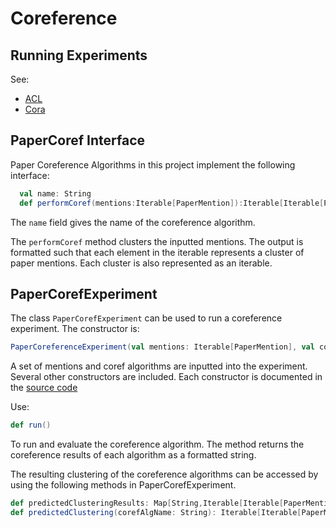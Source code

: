 # Coreference #

## Running Experiments ##
See:
- [ACL](acl_paper_coreference.md)
- [Cora](cora_paper_coreference.md)

## PaperCoref Interface ##

Paper Coreference Algorithms in this project implement the following interface:


```Scala
  val name: String
  def performCoref(mentions:Iterable[PaperMention]):Iterable[Iterable[PaperMention]]
```

The ```name``` field gives the name of the coreference algorithm.

The ```performCoref``` method clusters the inputted mentions. The output is formatted such that each element in the iterable represents a cluster of paper mentions. Each cluster is also represented as an iterable.

## PaperCorefExperiment ##

The class ```PaperCorefExperiment``` can be used to run a coreference experiment. The constructor is:


```Scala
PaperCoreferenceExperiment(val mentions: Iterable[PaperMention], val corefs: Iterable[PaperCoref]) 
```

A set of mentions and coref algorithms are inputted into the experiment. Several other constructors are included. Each constructor is documented in the [source code](../../../src/main/scala/org/allenai/scholar/paper_coref/evaluation/PaperCoreferenceExperiment.scala)

Use:

```Scala
def run()
```

To run and evaluate the coreference algorithm. The method returns the coreference results of each algorithm as a formatted string.

The resulting clustering of the coreference algorithms can be accessed by using the following methods in PaperCorefExperiment.

```Scala
def predictedClusteringResults: Map[String,Iterable[Iterable[PaperMention]]
def predictedClustering(corefAlgName: String): Iterable[Iterable[PaperMention]]
```


